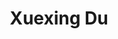 ---
layout: page
title: Xuexing Du
description: PhD Candidate
img: assets/img/xuexing_du.png
redirect:
importance: 3
category: current
---